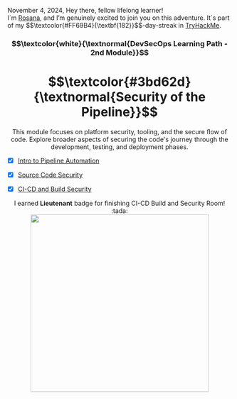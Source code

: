 <p align="left">November 4, 2024, Hey there, fellow lifelong learner!<br>
I´m <a href="https://www.linkedin.com/in/rosanafssantos/">Rosana</a>, and I’m genuinely excited to join you on this adventure. It´s part of my $$\textcolor{#FF69B4}{\textbf{182}}$$-day-streak in  <a href="https://tryhackme.com/r/p/Rosana">TryHackMe</a>.</p>

<h3 align="center"> $$\textcolor{white}{\textnormal{DevSecOps Learning Path - 2nd Module}}$$ </h3>
<h1 align="center"> $$\textcolor{#3bd62d}{\textnormal{Security of the Pipeline}}$$ </h1>

<p align="center">This module focuses on platform security, tooling, and the secure flow of code. Explore broader aspects of securing the code's journey through the development, testing, and deployment phases.</p>

- [x] <a href="">Intro to Pipeline Automation</a>
- [x] <a href="">Source Code Security</a>
- [x] <a href="https://github.com/RosanaFSS/TryHackMe/blob/DevSecOps/2.3.%20CI-CD%20and%20Build%20Security.md">CI-CD and Build Security</a>


<p align="center">I earned <strong>Lieutenant</strong> badge for finishing CI-CD Build and Security Room! :tada: <br>
                 <img width="400x" src="https://github.com/user-attachments/assets/485f3b2a-3dc4-4874-bd16-003f933a6362"></p>
